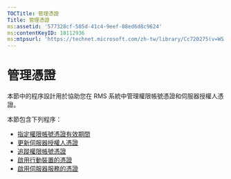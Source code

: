 ```yaml
---
TOCTitle: 管理憑證
Title: 管理憑證
ms:assetid: '577328cf-505d-41c4-9eef-08ed6d8c9624'
ms:contentKeyID: 18112936
ms:mtpsurl: 'https://technet.microsoft.com/zh-tw/library/Cc720275(v=WS.10)'
---
```


管理憑證
========

本節中的程序設計用於協助您在 RMS 系統中管理權限帳號憑證和伺服器授權人憑證。

本節包含下列程序：

-   [指定權限帳號憑證有效期間](https://technet.microsoft.com/ea5cb2f7-9441-401a-bc38-a46006e095d1)
-   [更新伺服器授權人憑證](https://technet.microsoft.com/affce9cf-8b46-4293-8e1c-ee06f2ca6537)
-   [追蹤權限帳號憑證](https://technet.microsoft.com/f9efac9f-c725-4bce-a89f-7691b0d8ffc0)
-   [啟用行動裝置的憑證](https://technet.microsoft.com/93ec088e-9056-4c3c-bd97-1173fb194578)
-   [啟用伺服器服務的憑證](https://technet.microsoft.com/0ed78c85-7acb-4e3b-a594-613f8ccb5b14)
